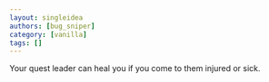 ```yaml
---
layout: singleidea
authors: [bug_sniper]
category: [vanilla]
tags: []
---
```

Your quest leader can heal you if you come to them injured or sick.
